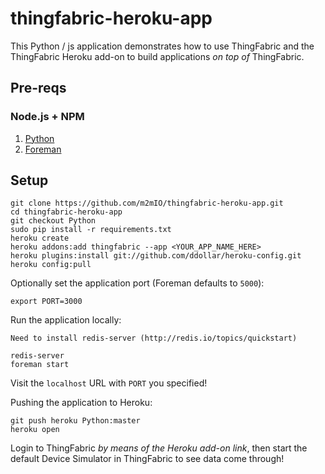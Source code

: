 # thingfabric-heroku-app

This Python / js application demonstrates how to use ThingFabric and the ThingFabric Heroku add-on to build applications _on top of_ ThingFabric.

## Pre-reqs

### Node.js + NPM

1. [Python](https://www.python.org/)
1. [Foreman](https://github.com/ddollar/foreman)


## Setup

    git clone https://github.com/m2mIO/thingfabric-heroku-app.git
    cd thingfabric-heroku-app
    git checkout Python
    sudo pip install -r requirements.txt
    heroku create
    heroku addons:add thingfabric --app <YOUR_APP_NAME_HERE>
    heroku plugins:install git://github.com/ddollar/heroku-config.git
    heroku config:pull

Optionally set the application port (Foreman defaults to `5000`):

    export PORT=3000

Run the application locally:

    Need to install redis-server (http://redis.io/topics/quickstart)

    redis-server
    foreman start

Visit the `localhost` URL with `PORT` you specified!

Pushing the application to Heroku:

    git push heroku Python:master
    heroku open

Login to ThingFabric _by means of the Heroku add-on link_, then start the default Device Simulator in ThingFabric to see data come through!
